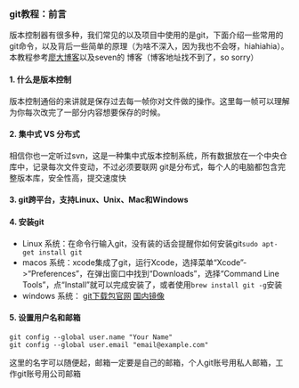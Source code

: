 ### git教程：前言
版本控制器有很多种，我们常见的以及项目中使用的是git，下面介绍一些常用的git命令，以及背后一些简单的原理（为啥不深入，因为我也不会呀，hiahiahia）。
本教程参考[廖大博客](https://www.liaoxuefeng.com/wiki/0013739516305929606dd18361248578c67b8067c8c017b000)以及seven的
博客（博客地址找不到了，so sorry）

#### 1. 什么是版本控制
版本控制通俗的来讲就是保存过去每一帧你对文件做的操作。这里每一帧可以理解为你每次改完了一部分内容想要保存的时候。

#### 2. 集中式 VS 分布式
相信你也一定听过svn，这是一种集中式版本控制系统，所有数据放在一个中央仓库中，记录每次文件变动，不过必须要联网
git是分布式，每个人的电脑都包含完整版本库，安全性高，提交速度快

#### 3. git跨平台，支持Linux、Unix、Mac和Windows
#### 4. 安装git
  - Linux 系统：在命令行输入git，没有装的话会提醒你如何安装git`sudo apt-get install git`
  - macos 系统：xcode集成了git，运行Xcode，选择菜单“Xcode”->“Preferences”，在弹出窗口中找到“Downloads”，选择“Command Line Tools”，点“Install”就可以完成安装了，或者使用`brew install git -g`安装
  - windows 系统： [git下载包官网](https://git-scm.com/downloads)  [国内镜像](https://pan.baidu.com/s/1kU5OCOB#list/path=%2Fpub%2Fgit)

#### 5. 设置用户名和邮箱
```Shell
git config --global user.name "Your Name"
git config --global user.email "email@example.com"
```
这里的名字可以随便起，邮箱一定要是自己的邮箱，个人git账号用私人邮箱，工作git账号用公司邮箱
